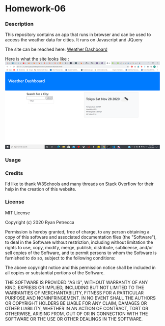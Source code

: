 # Homework-06

### Description 

This repository contains an app that runs in browser and can be used to access the weather data for cities.  It runs on Javascript and JQuery

The site can be reached here: [Weather Dashboard](https://ryryp97.github.io/Homework-06/) 

Here is what the site looks like : ![Weather Dashboard](images/weather_dashboard.png)

### Usage



### Credits

I'd like to thank W3Schools and many threads on Stack Overflow for their help in the creation of this website.

### License

MIT License

Copyright (c) 2020 Ryan Petrecca

Permission is hereby granted, free of charge, to any person obtaining a copy of this software and associated documentation files (the "Software"), to deal in the Software without restriction, including without limitation the rights to use, copy, modify, merge, publish, distribute, sublicense, and/or sell copies of the Software, and to permit persons to whom the Software is furnished to do so, subject to the following conditions:

The above copyright notice and this permission notice shall be included in all copies or substantial portions of the Software.

THE SOFTWARE IS PROVIDED "AS IS", WITHOUT WARRANTY OF ANY KIND, EXPRESS OR IMPLIED, INCLUDING BUT NOT LIMITED TO THE WARRANTIES OF MERCHANTABILITY, FITNESS FOR A PARTICULAR PURPOSE AND NONINFRINGEMENT. IN NO EVENT SHALL THE AUTHORS OR COPYRIGHT HOLDERS BE LIABLE FOR ANY CLAIM, DAMAGES OR OTHER LIABILITY, WHETHER IN AN ACTION OF CONTRACT, TORT OR OTHERWISE, ARISING FROM, OUT OF OR IN CONNECTION WITH THE SOFTWARE OR THE USE OR OTHER DEALINGS IN THE SOFTWARE.
